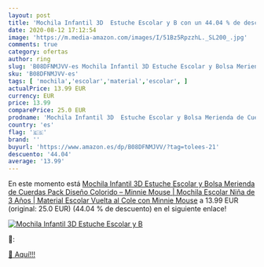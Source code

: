 ```yaml
---
layout: post
title: 'Mochila Infantil 3D  Estuche Escolar y B con un 44.04 % de descuento'
date: 2020-08-12 17:12:54
image: 'https://m.media-amazon.com/images/I/51Bz5RpzzhL._SL200_.jpg'
comments: true
category: ofertas
author: ring
slug: 'B08DFNMJVV-es Mochila Infantil 3D Estuche Escolar y Bolsa Merienda de...'
sku: 'B08DFNMJVV-es'
tags: [ 'mochila','escolar','material','escolar', ]
actualPrice: 13.99 EUR
currency: EUR
price: 13.99
comparePrice: 25.0 EUR
prodname: 'Mochila Infantil 3D  Estuche Escolar y Bolsa Merienda de Cuerdas Pack Diseño Colorido – Minnie Mouse | Mochila Escolar Niña de 3 Años | Material Escolar Vuelta al Cole con Minnie Mouse'
country: 'es'
flag: '🇪🇸'
brand: ''
buyurl: 'https://www.amazon.es/dp/B08DFNMJVV/?tag=tolees-21'
descuento: '44.04'
average: '13.99'
---
```


En este momento está [Mochila Infantil 3D  Estuche Escolar y Bolsa Merienda de Cuerdas Pack Diseño Colorido – Minnie Mouse | Mochila Escolar Niña de 3 Años | Material Escolar Vuelta al Cole con Minnie Mouse](https://www.amazon.es/dp/B08DFNMJVV/?tag=tolees-21) a 13.99 EUR (original: 25.0 EUR) (44.04 %  de descuento) en el siguiente enlace!

[![Mochila Infantil 3D  Estuche Escolar y B](https://m.media-amazon.com/images/I/51Bz5RpzzhL._SL200_.jpg)](https://www.amazon.es/dp/B08DFNMJVV/?tag=tolees-21)

🔎:


[🛒 Aquí!!!](https://www.amazon.es/dp/B08DFNMJVV/?tag=tolees-21)
